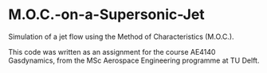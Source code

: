 # M.O.C.-on-a-Supersonic-Jet
Simulation of a jet flow using the Method of Characteristics (M.O.C.).

This code was written as an assignment for the course AE4140 Gasdynamics, from the MSc Aerospace Engineering programme at TU Delft.
